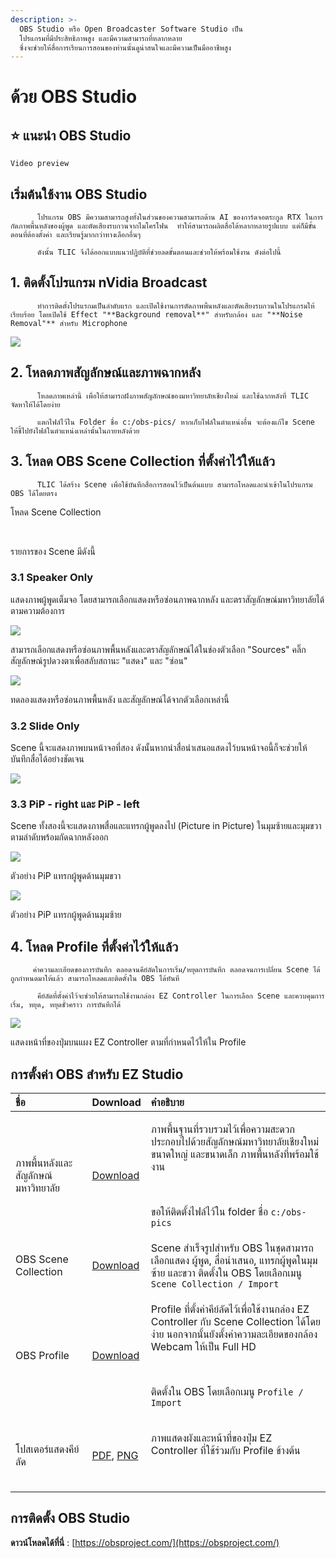```yaml
---
description: >-
  OBS Studio หรือ Open Broadcaster Software Studio เป็น
  โปรแกรมที่มีประสิทธิภาพสูง และมีความสามารถที่หลากหลาย
  ซึ่งจะช่วยให้สื่อการเรียนการสอนของท่านนั้นดูน่าสนใจและมีความเป็นมืออาชีพสูง
---
```


# ด้วย OBS Studio

## ⭐ แนะนำ OBS Studio

```text
Video preview
```

## เริ่มต้นใช้งาน OBS Studio

          โปรแกรม OBS มีความสามารถสูงทั้งในส่วนของความสามารถด้าน AI ของการ์ดจอตระกูล RTX ในการกัดภาพพื้นหลังของผู้พูด และตัดเสียงรบกวนจากไมโครโฟน  ทำให้สามารถผลิตสื่อได้หลากหลายรูปแบบ แต่ก็มีขั้นตอนที่ต้องตั้งค่า และเรียนรู้มากกว่าทางเลือกอื่นๆ  

          ดังนั้น TLIC จึงได้ออกแบบแนวปฏิบัติที่ช่วยลดขั้นตอนและช่วยให้พร้อมใช้งาน ดังต่อไปนี้

## 1. ติดตั้งโปรแกรม nVidia Broadcast  <a id="1-nvidia-broadcast"></a>

          ทำการติดตั้งโปรแรกมเป็นลำดับแรก และเปิดใช้งานการตัดภาพพื้นหลังและตัดเสียงรบกวนในโปรแกรมให้เรียบร้อย โดยเปิดใช้ Effect "**Background removal**" สำหรับกล้อง และ "**Noise Removal"** สำหรับ Microphone



![](https://gblobscdn.gitbook.com/assets%2F-MacQbJEhin4rokH3Cup%2F-Mb11GznRqeEU6YNCfJ6%2F-Mb196R_9s-ua9mG_y8R%2Fimage.png?alt=media&token=5f7e7af3-16e8-4757-a617-d0847b11c8e6)

## 2. โหลดภาพสัญลักษณ์และภาพฉากหลัง <a id="2"></a>

          โหลดภาพเหล่านี้ เพื่อให้สามารถฝังภาพสัญลักษณ์ของมหาวิทยาลัยเชียงใหม่ และใช้ฉากหลังที่ TLIC จัดหาให้ได้โดยง่าย

          แตกไฟล์ไว้ใน Folder ชื่อ c:/obs-pics/ หากเก็บไฟล์ในตำแหน่งอื่น จะต้องแก้ไข Scene ให้ชี้ไปยังไฟล์ในตำแหน่งเหล่านั้นในภายหลังด้วย

## 3. โหลด OBS Scene Collection ที่ตั้งค่าไว้ให้แล้ว <a id="3-obs-scene-collection"></a>

          TLIC ได้สร้าง Scene เพื่อใช้บันทึกสื่อการสอนไว้เป็นต้นแบบ สามารถโหลดและนำเข้าในโปรแกรม OBS ได้โดยตรง

โหลด Scene Collection

​

รายการของ Scene มีดังนี้

### 3.1 Speaker Only <a id="3-1-speaker-only"></a>

แสดงภาพผู้พูดเต็มจอ โดยสามารถเลือกแสดงหรือซ่อนภาพฉากหลัง และตราสัญลักษณ์มหาวิทยาลัยได้ตามความต้องการ

![](https://gblobscdn.gitbook.com/assets%2F-MacQbJEhin4rokH3Cup%2F-Mb11GznRqeEU6YNCfJ6%2F-Mb17aADETL0Q1x12NGm%2Fimage.png?alt=media&token=bd8a1c35-c694-4263-b00a-c3f312fad088)

สามารถเลือกแสดงหรือซ่อนภาพพื้นหลังและตราสัญลักษณ์ได้ในช่องตัวเลือก "Sources" คลิ๊กสัญลักษณ์รูปดวงตาเพื่อสลับสถานะ "แสดง" และ "ซ่อน"

![](https://gblobscdn.gitbook.com/assets%2F-MacQbJEhin4rokH3Cup%2F-Mb11GznRqeEU6YNCfJ6%2F-Mb17sgOT2jt9iEkaOzR%2Fimage.png?alt=media&token=d7cc43c1-3897-40aa-99d9-027feadc5327)

ทดลองแสดงหรือซ่อนภาพพื้นหลัง และสัญลักษณ์ได้จากตัวเลือกเหล่านี้

### 3.2 Slide Only <a id="3-2-slide-only"></a>

Scene นี้จะแสดงภาพบนหน้าจอที่สอง ดังนั้นหากนำสื่อนำเสนอแสดงไว้บนหน้าจอนี้ก็จะช่วยให้บันทึกสื่อได้อย่างชัดเจน

![](https://gblobscdn.gitbook.com/assets%2F-MacQbJEhin4rokH3Cup%2F-Mb11GznRqeEU6YNCfJ6%2F-Mb16gyAG2aVPwW3o0im%2Fimage.png?alt=media&token=201bd04c-aa78-4a5a-a507-4ebdffaa9630)

### 3.3 PiP - right และ PiP - left <a id="3-3-pip-right-pip-left"></a>

Scene ทั้งสองนี้จะแสดงภาพสื่อและแทรกผู้พูดลงไป \(Picture in Picture\) ในมุมซ้ายและมุมขวาตามลำดับพร้อมกัดฉากหลังออก

![](https://gblobscdn.gitbook.com/assets%2F-MacQbJEhin4rokH3Cup%2F-Mb19JFcF2zQ-45d-mbE%2F-Mb19vyL8voQQPoYnGZT%2Fimage.png?alt=media&token=a90e3041-d919-4eba-9ca7-da846a8a9a54)

ตัวอย่าง PiP แทรกผู้พูดด้านมุมขวา

![](https://gblobscdn.gitbook.com/assets%2F-MacQbJEhin4rokH3Cup%2F-Mb19JFcF2zQ-45d-mbE%2F-Mb1ADdbdhZFR8cR6xqg%2Fimage.png?alt=media&token=12f51364-116a-4c09-af95-0a2bdd97baa7)

ตัวอย่าง PiP แทรกผู้พูดด้านมุมซ้าย

## 4. โหลด Profile ที่ตั้งค่าไว้ให้แล้ว <a id="4-profile"></a>

         ค่าความละเอียดของการบันทึก ตลอดจนคีย์ลัดในการเริ่ม/หยุดการบันทึก ตลอดจนการเปลี่ยน Scene ได้ถูกกำหนดมาให้แล้ว สามารถโหลดและติดตั้งใน OBS ได้ทันที

          คีย์ลัดที่ตั้งค่าไว้จะช่วยให้สามารถใช้งานกล่อง EZ Controller ในการเลือก Scene และควบคุมการเริ่ม, หยุด, หยุดชั่วคราว การบันทึกได้

![](https://gblobscdn.gitbook.com/assets%2F-MacQbJEhin4rokH3Cup%2F-Mb1B61xAkZ_u3NFpZm4%2F-Mb1DaL15vKIiaRm5bhf%2Fimage.png?alt=media&token=1dfb3743-4d9d-40a2-b03b-9b534ada7330)

แสดงหน้าที่ของปุ่มบนแผง EZ Controller ตามที่กำหนดไว้ให้ใน Profile

## การตั้งค่า OBS สำหรับ EZ Studio <a id="obs-ez-studio"></a>

<table>
  <thead>
    <tr>
      <th style="text-align:left">&#xE0A;&#xE37;&#xE48;&#xE2D;</th>
      <th style="text-align:left">Download</th>
      <th style="text-align:left">&#xE04;&#xE33;&#xE2D;&#xE18;&#xE34;&#xE1A;&#xE32;&#xE22;</th>
    </tr>
  </thead>
  <tbody>
    <tr>
      <td style="text-align:left">&#xE20;&#xE32;&#xE1E;&#xE1E;&#xE37;&#xE49;&#xE19;&#xE2B;&#xE25;&#xE31;&#xE07;&#xE41;&#xE25;&#xE30;&#xE2A;&#xE31;&#xE0D;&#xE25;&#xE31;&#xE01;&#xE29;&#xE13;&#xE4C;&#xE21;&#xE2B;&#xE32;&#xE27;&#xE34;&#xE17;&#xE22;&#xE32;&#xE25;&#xE31;&#xE22;</td>
      <td
      style="text-align:left"><a href="https://o365cmu-my.sharepoint.com/personal/arnan_s_cmu_ac_th1/_layouts/15/onedrive.aspx?id=%2Fpersonal%2Farnan%5Fs%5Fcmu%5Fac%5Fth1%2FDocuments%2FITSC%2FTLIC%2FEz%20Studio%2FOBS%20Settings%2Fobs%2Dpics%2Ezip&amp;parent=%2Fpersonal%2Farnan%5Fs%5Fcmu%5Fac%5Fth1%2FDocuments%2FITSC%2FTLIC%2FEz%20Studio%2FOBS%20Settings&amp;originalPath=aHR0cHM6Ly9vMzY1Y211LW15LnNoYXJlcG9pbnQuY29tLzp1Oi9nL3BlcnNvbmFsL2FybmFuX3NfY211X2FjX3RoMS9FY3Y2cG4yZExIbE9wQXJsQWYtMXJCY0JJc3FFVXJ6YklRZ2VtWW5VdDN3OU9nP3J0aW1lPTB3VTBRcFlwMlVn">Download</a>
        </td>
        <td style="text-align:left">
          <p>&#xE20;&#xE32;&#xE1E;&#xE1E;&#xE37;&#xE49;&#xE19;&#xE10;&#xE32;&#xE19;&#xE17;&#xE35;&#xE48;&#xE23;&#xE27;&#xE1A;&#xE23;&#xE27;&#xE21;&#xE44;&#xE27;&#xE49;&#xE40;&#xE1E;&#xE37;&#xE48;&#xE2D;&#xE04;&#xE27;&#xE32;&#xE21;&#xE2A;&#xE30;&#xE14;&#xE27;&#xE01;
            &#xE1B;&#xE23;&#xE30;&#xE01;&#xE2D;&#xE1A;&#xE44;&#xE1B;&#xE14;&#xE49;&#xE27;&#xE22;&#xE2A;&#xE31;&#xE0D;&#xE25;&#xE31;&#xE01;&#xE29;&#xE13;&#xE4C;&#xE21;&#xE2B;&#xE32;&#xE27;&#xE34;&#xE17;&#xE22;&#xE32;&#xE25;&#xE31;&#xE22;&#xE40;&#xE0A;&#xE35;&#xE22;&#xE07;&#xE43;&#xE2B;&#xE21;&#xE48;
            &#xE02;&#xE19;&#xE32;&#xE14;&#xE43;&#xE2B;&#xE0D;&#xE48; &#xE41;&#xE25;&#xE30;&#xE02;&#xE19;&#xE32;&#xE14;&#xE40;&#xE25;&#xE47;&#xE01;
            &#xE20;&#xE32;&#xE1E;&#xE1E;&#xE37;&#xE49;&#xE19;&#xE2B;&#xE25;&#xE31;&#xE07;&#xE17;&#xE35;&#xE48;&#xE1E;&#xE23;&#xE49;&#xE2D;&#xE21;&#xE43;&#xE0A;&#xE49;&#xE07;&#xE32;&#xE19;</p>
          <p>&#x200B;</p>
          <p>&#xE02;&#xE2D;&#xE43;&#xE2B;&#xE49;&#xE15;&#xE34;&#xE14;&#xE15;&#xE31;&#xE49;&#xE07;&#xE44;&#xE1F;&#xE25;&#xE4C;&#xE44;&#xE27;&#xE49;&#xE43;&#xE19;
            folder &#xE0A;&#xE37;&#xE48;&#xE2D; <code>c:/obs-pics</code>
          </p>
        </td>
    </tr>
    <tr>
      <td style="text-align:left">OBS Scene Collection</td>
      <td style="text-align:left"><a href="https://o365cmu-my.sharepoint.com/personal/arnan_s_cmu_ac_th1/_layouts/15/onedrive.aspx?id=%2Fpersonal%2Farnan%5Fs%5Fcmu%5Fac%5Fth1%2FDocuments%2FITSC%2FTLIC%2FEz%20Studio%2FOBS%20Settings%2FTLIC%5FEZ%5FStudio%2Ejson&amp;parent=%2Fpersonal%2Farnan%5Fs%5Fcmu%5Fac%5Fth1%2FDocuments%2FITSC%2FTLIC%2FEz%20Studio%2FOBS%20Settings&amp;originalPath=aHR0cHM6Ly9vMzY1Y211LW15LnNoYXJlcG9pbnQuY29tLzp1Oi9nL3BlcnNvbmFsL2FybmFuX3NfY211X2FjX3RoMS9FZWJhM21lTGJONUJwX3NTeWtzRGdmSUJhb19kWWJsS01IVkVYVG5MUVdnZi1BP3J0aW1lPTFIeXVTcFlwMlVn">Download</a>
      </td>
      <td style="text-align:left">Scene &#xE2A;&#xE33;&#xE40;&#xE23;&#xE47;&#xE08;&#xE23;&#xE39;&#xE1B;&#xE2A;&#xE33;&#xE2B;&#xE23;&#xE31;&#xE1A;
        OBS &#xE43;&#xE19;&#xE0A;&#xE38;&#xE14;&#xE2A;&#xE32;&#xE21;&#xE32;&#xE23;&#xE16;&#xE40;&#xE25;&#xE37;&#xE2D;&#xE01;&#xE41;&#xE2A;&#xE14;&#xE07;
        &#xE1C;&#xE39;&#xE49;&#xE1E;&#xE39;&#xE14;, &#xE2A;&#xE37;&#xE48;&#xE2D;&#xE19;&#xE33;&#xE40;&#xE2A;&#xE19;&#xE2D;,
        &#xE41;&#xE17;&#xE23;&#xE01;&#xE1C;&#xE39;&#xE49;&#xE1E;&#xE39;&#xE14;&#xE43;&#xE19;&#xE21;&#xE38;&#xE21;&#xE0B;&#xE49;&#xE32;&#xE22;
        &#xE41;&#xE25;&#xE30;&#xE02;&#xE27;&#xE32; &#xE15;&#xE34;&#xE14;&#xE15;&#xE31;&#xE49;&#xE07;&#xE43;&#xE19;
        OBS &#xE42;&#xE14;&#xE22;&#xE40;&#xE25;&#xE37;&#xE2D;&#xE01;&#xE40;&#xE21;&#xE19;&#xE39; <code>Scene Collection / Import</code>
      </td>
    </tr>
    <tr>
      <td style="text-align:left">OBS Profile</td>
      <td style="text-align:left"><a href="https://o365cmu-my.sharepoint.com/personal/arnan_s_cmu_ac_th1/_layouts/15/onedrive.aspx?id=%2Fpersonal%2Farnan%5Fs%5Fcmu%5Fac%5Fth1%2FDocuments%2FITSC%2FTLIC%2FEz%20Studio%2FOBS%20Settings%2FEZ%5FStudio%5FProfile%2Ezip&amp;parent=%2Fpersonal%2Farnan%5Fs%5Fcmu%5Fac%5Fth1%2FDocuments%2FITSC%2FTLIC%2FEz%20Studio%2FOBS%20Settings&amp;originalPath=aHR0cHM6Ly9vMzY1Y211LW15LnNoYXJlcG9pbnQuY29tLzp1Oi9nL3BlcnNvbmFsL2FybmFuX3NfY211X2FjX3RoMS9FYlh2NFlpOUlzMVBvMzlyT2E1TWVTNEIwS2pQX2VLZ01vRVZtWGxudDNtZ2N3P3J0aW1lPUlIMTRVNVlwMlVn">Download</a>
      </td>
      <td style="text-align:left">
        <p>Profile &#xE17;&#xE35;&#xE48;&#xE15;&#xE31;&#xE49;&#xE07;&#xE04;&#xE48;&#xE32;&#xE04;&#xE35;&#xE22;&#xE4C;&#xE25;&#xE31;&#xE14;&#xE44;&#xE27;&#xE49;&#xE40;&#xE1E;&#xE37;&#xE48;&#xE2D;&#xE43;&#xE0A;&#xE49;&#xE07;&#xE32;&#xE19;&#xE01;&#xE25;&#xE48;&#xE2D;&#xE07;
          EZ Controller &#xE01;&#xE31;&#xE1A; Scene Collection &#xE44;&#xE14;&#xE49;&#xE42;&#xE14;&#xE22;&#xE07;&#xE48;&#xE32;&#xE22;
          &#xE19;&#xE2D;&#xE01;&#xE08;&#xE32;&#xE01;&#xE19;&#xE31;&#xE49;&#xE19;&#xE22;&#xE31;&#xE07;&#xE15;&#xE31;&#xE49;&#xE07;&#xE04;&#xE48;&#xE32;&#xE04;&#xE27;&#xE32;&#xE21;&#xE25;&#xE30;&#xE40;&#xE2D;&#xE35;&#xE22;&#xE14;&#xE02;&#xE2D;&#xE07;&#xE01;&#xE25;&#xE49;&#xE2D;&#xE07;
          Webcam &#xE43;&#xE2B;&#xE49;&#xE40;&#xE1B;&#xE47;&#xE19; Full HD</p>
        <p>&#x200B;</p>
        <p>&#xE15;&#xE34;&#xE14;&#xE15;&#xE31;&#xE49;&#xE07;&#xE43;&#xE19; OBS &#xE42;&#xE14;&#xE22;&#xE40;&#xE25;&#xE37;&#xE2D;&#xE01;&#xE40;&#xE21;&#xE19;&#xE39; <code>Profile / Import</code>
        </p>
      </td>
    </tr>
    <tr>
      <td style="text-align:left">&#xE42;&#xE1B;&#xE2A;&#xE40;&#xE15;&#xE2D;&#xE23;&#xE4C;&#xE41;&#xE2A;&#xE14;&#xE07;&#xE04;&#xE35;&#xE22;&#xE4C;&#xE25;&#xE31;&#xE14;</td>
      <td
      style="text-align:left"><a href="https://o365cmu-my.sharepoint.com/personal/arnan_s_cmu_ac_th1/_layouts/15/onedrive.aspx?id=%2Fpersonal%2Farnan%5Fs%5Fcmu%5Fac%5Fth1%2FDocuments%2FITSC%2FTLIC%2FEz%20Studio%2FOBS%20Settings%2FEz%20Controller%20Key%20Mappings%2Epdf&amp;parent=%2Fpersonal%2Farnan%5Fs%5Fcmu%5Fac%5Fth1%2FDocuments%2FITSC%2FTLIC%2FEz%20Studio%2FOBS%20Settings&amp;originalPath=aHR0cHM6Ly9vMzY1Y211LW15LnNoYXJlcG9pbnQuY29tLzpiOi9nL3BlcnNvbmFsL2FybmFuX3NfY211X2FjX3RoMS9FWElMZlVvXzB0Qkx2LWNhZG5GNURvRUJib2VhSVNLTkNoNUNqOHZsWXpydFZBP3J0aW1lPUJMUnhYSllwMlVn">PDF</a>,
        <a
        href="https://o365cmu-my.sharepoint.com/personal/arnan_s_cmu_ac_th1/_layouts/15/onedrive.aspx?id=%2Fpersonal%2Farnan%5Fs%5Fcmu%5Fac%5Fth1%2FDocuments%2FITSC%2FTLIC%2FEz%20Studio%2FOBS%20Settings%2Fez%20controller%20key%20mappings%2Epng&amp;parent=%2Fpersonal%2Farnan%5Fs%5Fcmu%5Fac%5Fth1%2FDocuments%2FITSC%2FTLIC%2FEz%20Studio%2FOBS%20Settings&amp;originalPath=aHR0cHM6Ly9vMzY1Y211LW15LnNoYXJlcG9pbnQuY29tLzppOi9nL3BlcnNvbmFsL2FybmFuX3NfY211X2FjX3RoMS9FZHpzWDVmX2ptUk1oTkV3VnRoOG1Zd0JSTWFiNUdVSktkSy02MUxSQWkyYTl3P3J0aW1lPXFMNDBaSllwMlVn">PNG</a>
          </td>
          <td style="text-align:left">
            <p>&#xE20;&#xE32;&#xE1E;&#xE41;&#xE2A;&#xE14;&#xE07;&#xE1C;&#xE31;&#xE07;&#xE41;&#xE25;&#xE30;&#xE2B;&#xE19;&#xE49;&#xE32;&#xE17;&#xE35;&#xE48;&#xE02;&#xE2D;&#xE07;&#xE1B;&#xE48;&#xE38;&#xE21;
              EZ Controller &#xE17;&#xE35;&#xE48;&#xE43;&#xE0A;&#xE49;&#xE23;&#xE48;&#xE27;&#xE21;&#xE01;&#xE31;&#xE1A;
              Profile &#xE02;&#xE49;&#xE32;&#xE07;&#xE15;&#xE49;&#xE19;</p>
            <p>&#x200B;</p>
          </td>
    </tr>
  </tbody>
</table>

## การติดตั้ง OBS Studio 

**ดาวน์โหลดได้ที่นี่** : [https://obsproject.com/](https://obsproject.com/)


